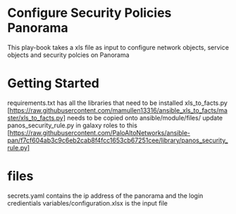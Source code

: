 # Configure Security Policies Panorama

This play-book takes a xls file as input to configure network objects, service objects and security polcies on Panorama

# Getting Started

requirements.txt has all the libraries that need to be installed
xls_to_facts.py [https://raw.githubusercontent.com/mamullen13316/ansible_xls_to_facts/master/xls_to_facts.py] needs to be copied onto ansible/module/files/
update panos_security_rule.py in galaxy roles to this [https://raw.githubusercontent.com/PaloAltoNetworks/ansible-pan/f7cf604ab3c9c6eb2cab8f4fcc1653cb67251cee/library/panos_security_rule.py]

# files

secrets.yaml contains the ip address of the panorama and the login credientials
variables/configuration.xlsx is the input file

